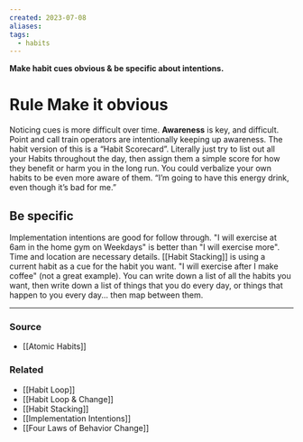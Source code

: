```yaml
---
created: 2023-07-08
aliases: 
tags:
  - habits
---
```

**Make habit cues obvious & be specific about intentions.**

# Rule Make it obvious

Noticing cues is more difficult over time. **Awareness** is key, and difficult. Point and call train operators are intentionally keeping up awareness. The habit version of this is a “Habit Scorecard”. Literally just try to list out all your Habits throughout the day, then assign them a simple score for how they benefit or harm you in the long run. You could verbalize your own habits to be even more aware of them. “I’m going to have this energy drink, even though it’s bad for me.”

## Be specific

Implementation intentions are good for follow through. "I will exercise at 6am in the home gym on Weekdays" is better than "I will exercise more". Time and location are necessary details. [[Habit Stacking]]  is using a current habit as a cue for the habit you want. "I will exercise after I make coffee" (not a great example). You can write down a list of all the habits you want, then write down a list of things that you do every day, or things that happen to you every day... then map between them.

****
### Source
- [[Atomic Habits]]

### Related
- [[Habit Loop]]
- [[Habit Loop & Change]]
- [[Habit Stacking]]
- [[Implementation Intentions]]
- [[Four Laws of Behavior Change]]